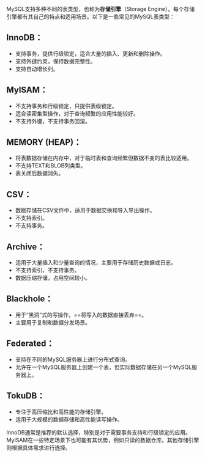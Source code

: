 MySQL支持多种不同的表类型，也称为**存储引擎**（Storage Engine）。每个存储引擎都有其自己的特点和适用场景。以下是一些常见的MySQL表类型：
## InnoDB：
   - 支持事务，提供行级锁定，适合大量的插入、更新和删除操作。
   - 支持外键约束，保持数据完整性。
   - 支持自动增长列。
## MyISAM：
   - 不支持事务和行级锁定，只提供表级锁定。
   - 适合读密集型操作，对于查询频繁的应用性能较好。
   - 不支持外键，不支持事务回滚。
## MEMORY (HEAP)：
   - 将表数据存储在内存中，对于临时表和查询频繁但数据不变的表比较适用。
   - 不支持TEXT和BLOB列类型。
   - 表关闭后数据消失。
## CSV：
   - 数据存储在CSV文件中，适用于数据交换和导入导出操作。
   - 不支持索引。
   - 不支持事务。
## Archive：
   - 适用于大量插入和少量查询的情况，主要用于存储历史数据或日志。
   - 不支持索引，不支持事务。
   - 数据压缩存储，占用空间较小。
## Blackhole：
   - 用于“黑洞”式的写操作，==将写入的数据直接丢弃==。
   - 主要用于复制和数据分发场景。
## Federated：
   - 支持在不同的MySQL服务器上进行分布式查询。
   - 允许在一个MySQL服务器上创建一个表，但实际数据存储在另一个MySQL服务器上。
## TokuDB：
   - 专注于高压缩比和高性能的存储引擎。
   - 适用于大规模的数据存储和高性能读写操作。

InnoDB通常是推荐的默认选择，特别是对于需要事务支持和行级锁定的应用。 MyISAM在一些特定场景下也可能有其优势，例如只读的数据仓库。其他存储引擎则根据具体需求进行选择。